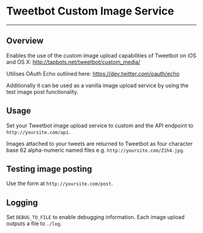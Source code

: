 # Tweetbot Custom Image Service

---


## Overview

Enables the use of the custom image upload capabilities of Tweetbot on iOS and OS X: <a href="http://tapbots.net/tweetbot/custom_media/">http://tapbots.net/tweetbot/custom_media/</a>

Utilises OAuth Echo outlined here: <a href="https://dev.twitter.com/oauth/echo">https://dev.twitter.com/oauth/echo</a>

Additionally it can be used as a vanilla image upload service by using the test image post functionality.


## Usage

Set your Tweetbot image upload service to custom and the API endpoint to `http://yoursite.com/api`.

Images attached to your tweets are returned to Tweetbot as four character base 62 alpha-numeric named files e.g. `http://yoursite.com/Z1h4.jpg`.


## Testing image posting

Use the form at `http://yoursite.com/post`.


## Logging

Set `DEBUG_TO_FILE` to enable debugging information. Each image upload outputs a file to `./log`.
